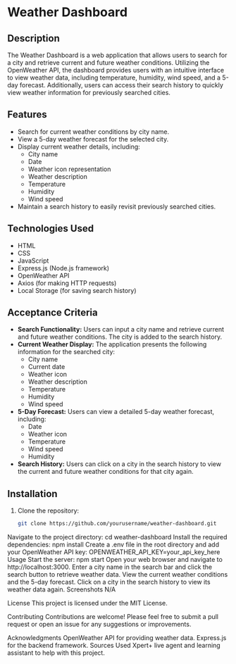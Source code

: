 # Weather Dashboard

## Description
The Weather Dashboard is a web application that allows users to search for a city and retrieve current and future weather conditions. Utilizing the OpenWeather API, the dashboard provides users with an intuitive interface to view weather data, including temperature, humidity, wind speed, and a 5-day forecast. Additionally, users can access their search history to quickly view weather information for previously searched cities.

## Features
- Search for current weather conditions by city name.
- View a 5-day weather forecast for the selected city.
- Display current weather details, including:
  - City name
  - Date
  - Weather icon representation
  - Weather description
  - Temperature
  - Humidity
  - Wind speed
- Maintain a search history to easily revisit previously searched cities.

## Technologies Used
- HTML
- CSS
- JavaScript
- Express.js (Node.js framework)
- OpenWeather API
- Axios (for making HTTP requests)
- Local Storage (for saving search history)

## Acceptance Criteria
- **Search Functionality:** Users can input a city name and retrieve current and future weather conditions. The city is added to the search history.
- **Current Weather Display:** The application presents the following information for the searched city:
  - City name
  - Current date
  - Weather icon
  - Weather description
  - Temperature
  - Humidity
  - Wind speed
- **5-Day Forecast:** Users can view a detailed 5-day weather forecast, including:
  - Date
  - Weather icon
  - Temperature
  - Wind speed
  - Humidity
- **Search History:** Users can click on a city in the search history to view the current and future weather conditions for that city again.

## Installation
1. Clone the repository: 
   ```bash
   git clone https://github.com/yourusername/weather-dashboard.git
Navigate to the project directory:
cd weather-dashboard
Install the required dependencies:
npm install
Create a .env file in the root directory and add your OpenWeather API key:
OPENWEATHER_API_KEY=your_api_key_here
Usage
Start the server:
npm start
Open your web browser and navigate to http://localhost:3000.
Enter a city name in the search bar and click the search button to retrieve weather data.
View the current weather conditions and the 5-day forecast.
Click on a city in the search history to view its weather data again.
Screenshots
N/A

License
This project is licensed under the MIT License.

Contributing
Contributions are welcome! Please feel free to submit a pull request or open an issue for any suggestions or improvements.

Acknowledgments
OpenWeather API for providing weather data.
Express.js for the backend framework.
Sources Used
Xpert+ live agent and learning assistant to help with this project.
